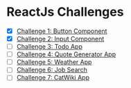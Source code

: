 # ReactJs Challenges

-   [x] [Challenge 1: Button Component](https://c1-vert.vercel.app)
-   [x] [Challenge 2: Input Component](https://c2-vert.vercel.app)
-   [ ] [Challenge 3: Todo App](https://-vert.vercel.app)
-   [ ] [Challenge 4: Quote Generator App](https://c4-vert.vercel.app)
-   [ ] [Challenge 5: Weather App](https://c5-vert.vercel.app)
-   [ ] [Challenge 6: Job Search](https://c6-vert.vercel.app)
-   [ ] [Challenge 7: CatWiki App](https://c7-vert.vercel.app)
